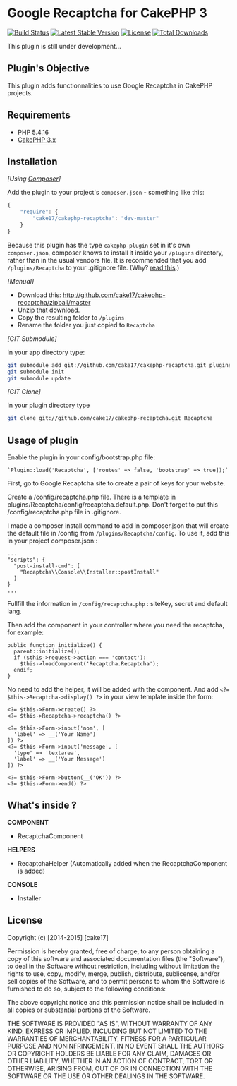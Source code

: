 Google Recaptcha for CakePHP 3
==============================

[![Build Status](https://api.travis-ci.org/cake17/cakephp-recaptcha.png?branch=master)](https://travis-ci.org/cake17/cakephp-recaptcha)
[![Latest Stable Version](https://poser.pugx.org/cake17/cakephp-recaptcha/v/stable.png)](https://packagist.org/packages/cake17/cakephp-recaptcha)
[![License](https://poser.pugx.org/cake17/cakephp-recaptcha/license.png)](https://packagist.org/packages/cake17/cakephp-recaptcha)
[![Total Downloads](https://poser.pugx.org/cake17/cakephp-recaptcha/d/total.png)](https://packagist.org/packages/cake17/cakephp-recaptcha)

This plugin is still under development...

## Plugin's Objective ##

This plugin adds functionnalities to use Google Recaptcha in CakePHP projects.

## Requirements ##

- PHP 5.4.16
- [CakePHP 3.x](http://book.cakephp.org/3.0/en/index.html)

## Installation ##

_[Using [Composer](http://getcomposer.org/)]_

Add the plugin to your project's `composer.json` - something like this:

```javascript
{
    "require": {
        "cake17/cakephp-recaptcha": "dev-master"
    }
}
```

Because this plugin has the type `cakephp-plugin` set in it's own `composer.json`, composer knows to install it inside your `/plugins` directory, rather than in the usual vendors file. It is recommended that you add `/plugins/Recaptcha` to your .gitignore file. (Why? [read this](http://getcomposer.org/doc/faqs/should-i-commit-the-dependencies-in-my-vendor-directory.md).)

_[Manual]_

- Download this: http://github.com/cake17/cakephp-recaptcha/zipball/master
- Unzip that download.
- Copy the resulting folder to `/plugins`
- Rename the folder you just copied to `Recaptcha`

_[GIT Submodule]_

In your app directory type:

```bash
git submodule add git://github.com/cake17/cakephp-recaptcha.git plugins/Recaptcha
git submodule init
git submodule update
```

_[GIT Clone]_

In your plugin directory type

```bash
git clone git://github.com/cake17/cakephp-recaptcha.git Recaptcha
```

## Usage of plugin ##

Enable the plugin in your config/bootstrap.php file:

	`Plugin::load('Recaptcha', ['routes' => false, 'bootstrap' => true]);`

First, go to Google Recaptcha site to create a pair of keys for your website.

Create a /config/recaptcha.php file. There is a template in plugins/Recaptcha/config/recaptcha.default.php. Don't forget to put this /config/recaptcha.php file in .gitignore.

I made a composer install command to add in composer.json that will create the default file in /config from `/plugins/Recaptcha/config`. To use it, add this in your project composer.json::

    ...
    "scripts": {
      "post-install-cmd": [
        "Recaptcha\\Console\\Installer::postInstall"
      ]
    }
    ...

Fullfill the information in `/config/recaptcha.php` : siteKey, secret and default lang.

Then add the component in your controller where you need the recaptcha, for example:

    public function initialize() {
      parent::initialize();
      if ($this->request->action === 'contact'):
        $this->loadComponent('Recaptcha.Recaptcha');
      endif;
    }

No need to add the helper, it will be added with the component.
And add `<?= $this->Recaptcha->display() ?>` in your view template inside the form:

    <?= $this->Form->create() ?>
    <?= $this->Recaptcha->recaptcha() ?>

    <?= $this->Form->input('nom', [
      'label' => __('Your Name')
    ]) ?>
    <?= $this->Form->input('message', [
      'type' => 'textarea',
      'label' => __('Your Message')
    ]) ?>

    <?= $this->Form->button(__('OK')) ?>
    <?= $this->Form->end() ?>


## What's inside ? ##

**COMPONENT**

- RecaptchaComponent

**HELPERS**

- RecaptchaHelper (Automatically added when the RecaptchaComponent is added)

**CONSOLE**

- Installer


## License ##

Copyright (c) [2014-2015] [cake17]

Permission is hereby granted, free of charge, to any person obtaining a copy of this software and associated documentation files (the "Software"), to deal in the Software without restriction, including without limitation the rights to use, copy, modify, merge, publish, distribute, sublicense, and/or sell copies of the Software, and to permit persons to whom the Software is furnished to do so, subject to the following conditions:

The above copyright notice and this permission notice shall be included in all copies or substantial portions of the Software.

THE SOFTWARE IS PROVIDED "AS IS", WITHOUT WARRANTY OF ANY KIND, EXPRESS OR IMPLIED, INCLUDING BUT NOT LIMITED TO THE WARRANTIES OF MERCHANTABILITY, FITNESS FOR A PARTICULAR PURPOSE AND NONINFRINGEMENT. IN NO EVENT SHALL THE AUTHORS OR COPYRIGHT HOLDERS BE LIABLE FOR ANY CLAIM, DAMAGES OR OTHER LIABILITY, WHETHER IN AN ACTION OF CONTRACT, TORT OR OTHERWISE, ARISING FROM, OUT OF OR IN CONNECTION WITH THE SOFTWARE OR THE USE OR OTHER DEALINGS IN THE SOFTWARE.

